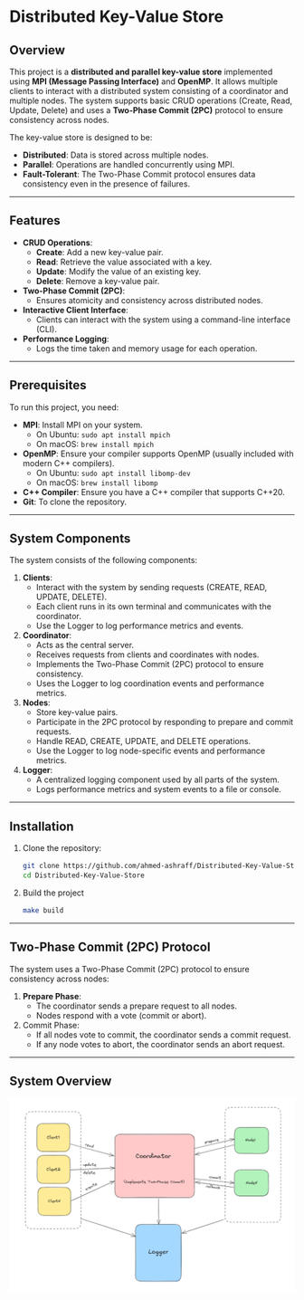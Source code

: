 # Distributed Key-Value Store

## Overview
This project is a **distributed and parallel key-value store** implemented using **MPI (Message Passing Interface)** and **OpenMP**. It allows multiple clients to interact with a distributed system consisting of a coordinator and multiple nodes. The system supports basic CRUD operations (Create, Read, Update, Delete) and uses a **Two-Phase Commit (2PC)** protocol to ensure consistency across nodes.

The key-value store is designed to be:
- **Distributed**: Data is stored across multiple nodes.
- **Parallel**: Operations are handled concurrently using MPI.
- **Fault-Tolerant**: The Two-Phase Commit protocol ensures data consistency even in the presence of failures.

---

## Features
- **CRUD Operations**:
    - **Create**: Add a new key-value pair.
    - **Read**: Retrieve the value associated with a key.
    - **Update**: Modify the value of an existing key.
    - **Delete**: Remove a key-value pair.
- **Two-Phase Commit (2PC)**:
    - Ensures atomicity and consistency across distributed nodes.
- **Interactive Client Interface**:
    - Clients can interact with the system using a command-line interface (CLI).
- **Performance Logging**:
    - Logs the time taken and memory usage for each operation.

---

## Prerequisites
To run this project, you need:
- **MPI**: Install MPI on your system.
    - On Ubuntu: `sudo apt install mpich`
    - On macOS: `brew install mpich`
- **OpenMP**: Ensure your compiler supports OpenMP (usually included with modern C++ compilers).
    - On Ubuntu: `sudo apt install libomp-dev`
    - On macOS: `brew install libomp`
- **C++ Compiler**: Ensure you have a C++ compiler that supports C++20.
- **Git**: To clone the repository.

---

## System Components
The system consists of the following components:

1. **Clients**:
    - Interact with the system by sending requests (CREATE, READ, UPDATE, DELETE).
    - Each client runs in its own terminal and communicates with the coordinator.
    - Use the Logger to log performance metrics and events.
2. **Coordinator**:
    - Acts as the central server.
    - Receives requests from clients and coordinates with nodes.
    - Implements the Two-Phase Commit (2PC) protocol to ensure consistency.
    - Uses the Logger to log coordination events and performance metrics.
3. **Nodes**:
    - Store key-value pairs.
    - Participate in the 2PC protocol by responding to prepare and commit requests.
    - Handle READ, CREATE, UPDATE, and DELETE operations.
    - Use the Logger to log node-specific events and performance metrics.
4. **Logger**:
    - A centralized logging component used by all parts of the system.
    - Logs performance metrics and system events to a file or console.

---

## Installation
1. Clone the repository:
   ```bash
   git clone https://github.com/ahmed-ashraff/Distributed-Key-Value-Store.git
   cd Distributed-Key-Value-Store
   ```
2. Build the project 
   ```bash
   make build
   ```
---

## Two-Phase Commit (2PC) Protocol
The system uses a Two-Phase Commit (2PC) protocol to ensure consistency across nodes:

1. **Prepare Phase**:
   - The coordinator sends a prepare request to all nodes.
   - Nodes respond with a vote (commit or abort).
2. Commit Phase:
   - If all nodes vote to commit, the coordinator sends a commit request.
   - If any node votes to abort, the coordinator sends an abort request.

---

## System Overview
![System Overview](assets/system-overview.png)
